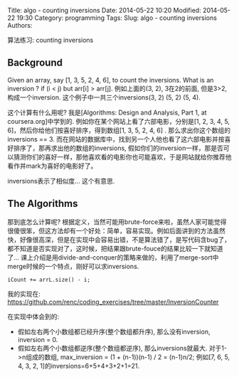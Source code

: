 Title: algo - counting inversions
Date: 2014-05-22 10:20
Modified: 2014-05-22 19:30
Category: programming 
Tags: 
Slug: algo - counting inversions
Authors: 

算法练习: counting inversions       
  
Background
---- 
Given an array, say [1, 3, 5, 2, 4, 6], to count the inversions.
What is an inversion ?
if (i < j) but arr[i] > arr[j]. 例如上面的(3, 2), 3在2的前面, 但是3>2, 构成一个inversion. 这个例子中一共三个inversions(3, 2) (5, 2) (5, 4). 
                                              
这个计算有什么用呢? 我是[Algorithms: Design and Analysis, Part 1, at coursera.org]中学到的. 
例如你在某个网站上看了六部电影，分别是[1, 2, 3, 4, 5, 6]，然后你给他们按喜好排序，得到数组[1, 3, 5, 2, 4, 6] . 那么求出你这个数组的inversions == 3. 
而在网站的数据库中，找到另一个人他也看了这六部电影并按喜好排序了，那再求出他的数组的inversions, 假如你们的inversion一样，那是否可以猜测你们的喜好一样，那他喜欢看的电影你也可能喜欢，于是网站就给你推荐他看作并mark为喜好的电影好了。

inversions表示了相似度... 这个有意思.


The Algorithms
----                                         
那到底怎么计算呢? 根据定义，当然可能用brute-force来啦，虽然人家可能觉得很傻很笨，但这方法却有一个好处：简单，容易实现。例如后面讲到的方法虽然快，好像很高深，但是在实现中会容易出错，不是算法错了，是写代码含bug了，都不知道是否实现对了，这时候，把结果跟brute-fouce的结果比较一下就知道了...
课上介绍是用divide-and-conquer的策略来做的，利用了merge-sort中merge时候的一个特点，刚好可以求inversions. 
``` 
iCount += arrL.size() - i; 
``` 
我的实现在:  https://github.com/renc/coding_exercises/tree/master/InversionCounter                               

在实现中体会到的:  
- 假如左右两个小数组都已经升序(整个数组都升序), 那么没有inversion, inversion = 0. 
- 假如左右两个小数组都逆序(整个数组都逆序), 那么inversions就最大. 对于1->n组成的数组, max_inversion = (1 + (n-1))(n-1) / 2 = (n-1)n/2;  例如[7, 6, 5, 4, 3, 2, 1]的inversions=6+5+4+3+2+1=21. 

